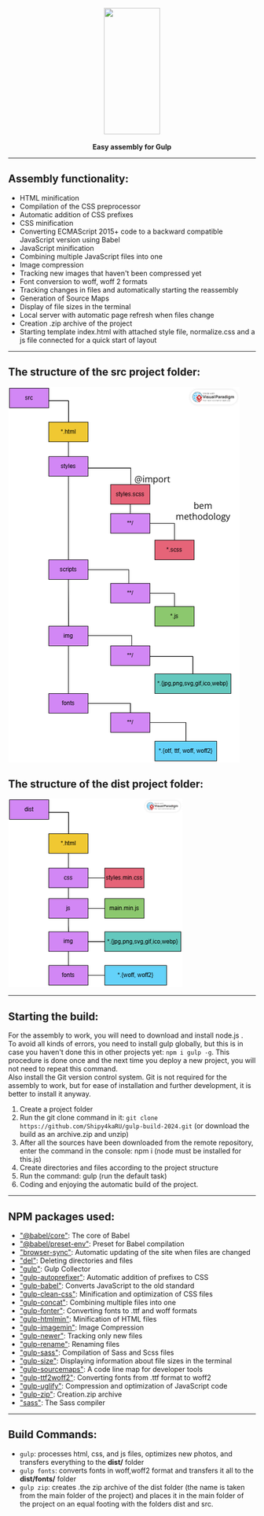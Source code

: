 <p align="center">
  <a href="https://gulpjs.com">
    <img height="257" width="114" src="https://raw.githubusercontent.com/gulpjs/artwork/master/gulp-2x.png">
  </a>
  <p align="center"><strong>Easy assembly for Gulp</strong></p>
</p>

****
## Assembly functionality:
+ HTML minification  
+ Compilation of the CSS preprocessor  
+ Automatic addition of CSS prefixes  
+ CSS minification  
+ Converting ECMAScript 2015+ code to a backward compatible JavaScript version using Babel  
+ JavaScript minification   
+ Combining multiple JavaScript files into one  
+ Image compression   
+ Tracking new images that haven't been compressed yet  
+ Font conversion to woff, woff 2 formats  
+ Tracking changes in files and automatically starting the reassembly  
+ Generation of Source Maps   
+ Display of file sizes in the terminal   
+ Local server with automatic page refresh when files change  
+ Creation .zip archive of the project  
+ Starting template index.html with attached style file, normalize.css and a js file connected for a quick start of layout
****
## The structure of the src project folder:
![Изображение](./src-diagram.png "Логотип Markdown")  

## The structure of the dist project folder:
![Изображение](./dist-diagram.png "Логотип Markdown")  
****
## Starting the build:    
For the assembly to work, you will need to download and install node.js .   
To avoid all kinds of errors, you need to install gulp globally, but this is in case you haven't done this in other projects yet: ```npm i gulp -g```. This procedure is done once and the next time you deploy a new project, you will not need to repeat this command.       
Also install the Git version control system. Git is not required for the assembly to work, but for ease of installation and further development, it is better to install it anyway.

1. Create a project folder    
2. Run the git clone command in it: ```git clone https://github.com/Shipy4kaRU/gulp-build-2024.git``` (or download the build as an archive.zip and unzip)   
3. After all the sources have been downloaded from the remote repository, enter the command in the console: npm i (node must be installed for this.js)   
4. Create directories and files according to the project structure   
5. Run the command: gulp (run the default task)   
6. Coding and enjoying the automatic build of the project.
****
## NPM packages used:  
- ["@babel/core"](https://www.npmjs.com/package/@babel/core): The core of Babel   
- ["@babel/preset-env"](https://www.npmjs.com/package/@babel/preset-env): Preset for Babel compilation  
- ["browser-sync"](https://www.npmjs.com/package/browser-sync): Automatic updating of the site when files are changed   
- ["del"](https://www.npmjs.com/package/del): Deleting directories and files   
- ["gulp"](https://www.npmjs.com/package/gulp): Gulp Collector   
- ["gulp-autoprefixer"](https://www.npmjs.com/package/gulp-autoprefixer): Automatic addition of prefixes to CSS  
- ["gulp-babel"](https://www.npmjs.com/package/gulp-babel): Converts JavaScript to the old standard  
- ["gulp-clean-css"](https://www.npmjs.com/package/gulp-clean-css): Minification and optimization of CSS files  
- ["gulp-concat"](https://www.npmjs.com/package/gulp-concat): Combining multiple files into one  
- ["gulp-fonter"](https://www.npmjs.com/package/gulp-fonter): Converting fonts to .ttf and woff formats  
- ["gulp-htmlmin"](https://www.npmjs.com/package/gulp-htmlmin): Minification of HTML files  
- ["gulp-imagemin"](https://www.npmjs.com/package/gulp-imagemin): Image Compression  
- ["gulp-newer"](https://www.npmjs.com/package/gulp-newer): Tracking only new files   
- ["gulp-rename"](https://www.npmjs.com/package/gulp-rename): Renaming files   
- ["gulp-sass"](https://www.npmjs.com/package/gulp-sass): Compilation of Sass and Scss files  
- ["gulp-size"](https://www.npmjs.com/search?q=gulp-size): Displaying information about file sizes in the terminal  
- ["gulp-sourcemaps"](https://www.npmjs.com/package/gulp-sourcemaps): A code line map for developer tools  
- ["gulp-ttf2woff2"](https://www.npmjs.com/package/gulp-ttf2woff2): Converting fonts from .ttf format to woff2   
- ["gulp-uglify"](https://www.npmjs.com/package/gulp-uglify): Compression and optimization of JavaScript code  
- ["gulp-zip"](https://www.npmjs.com/package/gulp-zip): Creation.zip archive  
- ["sass"](https://www.npmjs.com/package/sass): The Sass compiler  
****
## Build Commands:   
+ ```gulp```: processes html, css, and js files, optimizes new photos, and transfers everything to the **dist/**  folder
+ ```gulp fonts```: converts fonts in woff,woff2 format and transfers it all to the **dist/fonts/** folder  
+ ```gulp zip```: creates .the zip archive of the dist folder (the name is taken from the main folder of the project) and places it in the main folder of the project on an equal footing with the folders dist and src.  
